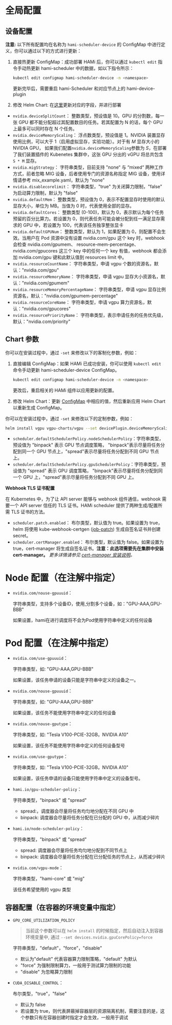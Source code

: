 # 全局配置

## 设备配置

**注意:**
以下所有配置均在名称为 `hami-scheduler-device` 的 ConfigMap 中进行定义，你可以通过以下的方式进行更新：

1. 直接热更新 ConfigMap：成功部署 HAMi 后，你可以通过 `kubectl edit` 指令手动热更新 hami-scheduler 中的数据，如以下指令所示：

   ```bash
   kubectl edit configmap hami-scheduler-device -n <namespace>
   ```

   更新完毕后，需要重启 hami-Scheduler 和对应节点上的 hami-device-plugin

2. 修改 Helm Chart: 在[这里](../charts/hami/templates/scheduler/device-configmap.yaml)更新对应的字段，并进行部署

* `nvidia.deviceSplitCount`：
  整数类型，预设值是 10。GPU 的分割数，每一张 GPU 都不能分配超过其配置数目的任务。若其配置为 N 的话，每个 GPU 上最多可以同时存在 N 个任务。
* `nvidia.deviceMemoryScaling`：
  浮点数类型，预设值是 1。NVIDIA 装置显存使用比例，可以大于 1（启用虚拟显存，实验功能）。对于有 *M* 显存大小的 NVIDIA GPU，
  如果我们配置`nvidia.deviceMemoryScaling`参数为 *S*，在部署了我们装置插件的 Kubenetes 集群中，这张 GPU 分出的 vGPU 将总共包含 `S * M` 显存。
* `nvidia.migStrategy`：
  字符串类型，目前支持 "none“ 与 “mixed“ 两种工作方式，前者忽略 MIG 设备，后者使用专门的资源名称指定 MIG 设备，使用详情请参考 mix_example.yaml，默认为 "none"
* `nvidia.disablecorelimit`：
  字符串类型，"true" 为关闭算力限制，"false" 为启动算力限制，默认为 "false"
* `nvidia.defaultMem`：
  整数类型，预设值为 0，表示不配置显存时使用的默认显存大小，单位为 MB。当值为 0 时，代表使用全部的显存。
* `nvidia.defaultCores`：
  整数类型 (0-100)，默认为 0，表示默认为每个任务预留的百分比算力。若设置为 0，则代表任务可能会被分配到任一满足显存需求的 GPU 中，若设置为 100，代表该任务独享整张显卡
* `nvidia.defaultGPUNum`：
  整数类型，默认为 1，如果配置为 0，则配置不会生效。当用户在 Pod 资源中没有设置 nvidia.com/gpu 这个 key 时，webhook 会检查 nvidia.com/gpumem、
  resource-mem-percentage、nvidia.com/gpucores 这三个 key 中的任何一个 key 有值，webhook 都会添加 nvidia.com/gpu 键和此默认值到 resources limit 中。
* `nvidia.resourceCountName`：
  字符串类型，申请 vgpu 个数的资源名，默认："nvidia.com/gpu"
* `nvidia.resourceMemoryName`：
  字符串类型，申请 vgpu 显存大小资源名，默认："nvidia.com/gpumem"
* `nvidia.resourceMemoryPercentageName`：
  字符串类型，申请 vgpu 显存比例资源名，默认："nvidia.com/gpumem-percentage"
* `nvidia.resourceCoreName`：
  字符串类型，申请 vgpu 算力资源名，默认："nvidia.com/gpucores"
* `nvidia.resourcePriorityName`：
  字符串类型，表示申请任务的任务优先级，默认："nvidia.com/priority"

## Chart 参数

你可以在安装过程中，通过 `-set` 来修改以下的客制化参数，例如：

1. 直接编辑 ConfigMap：如果 HAMi 已成功安装，你可以使用 `kubectl edit` 命令手动更新 hami-scheduler-device ConfigMap。

   ```bash
   kubectl edit configmap hami-scheduler-device -n <namespace>
   ```

   更改后，重启相关的 HAMi 组件以应用更新的配置。

2. 修改 Helm Chart：更新 [ConfigMap](../charts/hami/templates/scheduler/device-configmap.yaml)
   中相应的值，然后重新应用 Helm Chart 以重新生成 ConfigMap。

你可以在安装过程中，通过 `-set` 来修改以下的定制参数，例如：

```bash
helm install vgpu vgpu-charts/vgpu --set devicePlugin.deviceMemoryScaling=5 ...
```

* `scheduler.defaultSchedulerPolicy.nodeSchedulerPolicy`：字符串类型，预设值为 "binpack" 表示 GPU 节点调度策略，
  "binpack"表示尽量将任务分配到同一个 GPU 节点上，"spread"表示尽量将任务分配到不同 GPU 节点上。
* `scheduler.defaultSchedulerPolicy.gpuSchedulerPolicy`：字符串类型，预设值为 "spread" 表示 GPU 调度策略，
  "binpack"表示尽量将任务分配到同一个 GPU 上，"spread"表示尽量将任务分配到不同 GPU 上。

**Webhook TLS 证书配置**

在 Kubernetes 中，为了让 API server 能够与 webhook 组件通信，webhook 需要一个 API server 信任的 TLS 证书。HAMi scheduler 提供了两种生成/配置所需 TLS 证书的方法。

* `scheduler.patch.enabled`：
  布尔类型，默认值为 true。如果设置为 true，helm 将使用 kube-webhook-certgen ([job-patch](../charts/hami/templates/scheduler/job-patch/job-createSecret.yaml)) 生成自签名证书并创建 secret。
* `scheduler.certManager.enabled`：
  布尔类型，默认值为 false。如果设置为 true，cert-manager 将生成自签名证书。**注意：此选项需要先在集群中安装 cert-manager。** _更多详情请参见 [cert-manager 安装说明](https://cert-manager.io/docs/installation/kubernetes/)。_

# Node 配置（在注解中指定）

* `nvidia.com/nouse-gpuuuid`：
  
  字符串类型，支持多个设备ID，使用,分割多个设备，如："GPU-AAA,GPU-BBB"

  如果设置，hami在进行调度将不会为Pod使用字符串中定义的任何设备

# Pod 配置（在注解中指定）

* `nvidia.com/use-gpuuuid`：

  字符串类型，如: "GPU-AAA,GPU-BBB"

  如果设置，该任务申请的设备只能是字符串中定义的设备之一。

* `nvidia.com/nouse-gpuuuid`：

  字符串类型，如: "GPU-AAA,GPU-BBB"

  如果设置，该任务不能使用字符串中定义的任何设备

* `nvidia.com/nouse-gputype`：

  字符串类型，如: "Tesla V100-PCIE-32GB，NVIDIA A10"

  如果设置，该任务不能使用字符串中定义的任何设备型号

* `nvidia.com/use-gputype`：

  字符串类型，如: "Tesla V100-PCIE-32GB，NVIDIA A10"

  如果设置，该任务申请的设备只能使用字符串中定义的设备型号。

* `hami.io/gpu-scheduler-policy`：

  字符串类型，"binpack" 或 "spread"

  - spread:，调度器会尽量将任务均匀地分配在不同 GPU 中
  - binpack: 调度器会尽量将任务分配在已分配的 GPU 中，从而减少碎片

* `hami.io/node-scheduler-policy`：

  字符串类型，"binpack" 或 "spread"

  - spread: 调度器会尽量将任务均匀地分配到不同节点上
  - binpack: 调度器会尽量将任务分配在已分配任务的节点上，从而减少碎片

* `nvidia.com/vgpu-mode`：

  字符串类型，"hami-core" 或 "mig"

  该任务希望使用的 vgpu 类型

## 容器配置（在容器的环境变量中指定）

* `GPU_CORE_UTILIZATION_POLICY` 
  > 当前这个参数可以在 `helm install` 的时候指定，然后自动注入到容器环境变量中, 通过 `--set devices.nvidia.gpuCorePolicy=force`

  字符串类型，"default"，"force"，"disable"

  - 默认为"default" 代表容器算力限制策略，"default" 为默认
  - "force" 为强制限制算力，一般用于测试算力限制的功能
  - "disable" 为忽略算力限制

* `CUDA_DISABLE_CONTROL`：

  布尔类型，"true"，"false"

  - 默认为 false
  - 若设置为 true，则代表屏蔽掉容器层的资源隔离机制，需要注意的是，这个参数只有在容器创建时指定才会生效，一般用于调试
